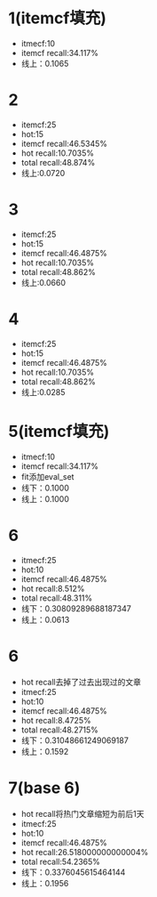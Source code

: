 # 1(itemcf填充)
- itmecf:10
- itemcf recall:34.117%
- 线上：0.1065

# 2
- itemcf:25
- hot:15
- itemcf recall:46.5345%
- hot recall:10.7035%
- total recall:48.874%
- 线上:0.0720

# 3
- itemcf:25
- hot:15
- itemcf recall:46.4875%
- hot recall:10.7035%
- total recall:48.862%
- 线上:0.0660

# 4
- itemcf:25
- hot:15
- itemcf recall:46.4875%
- hot recall:10.7035%
- total recall:48.862%
- 线上:0.0285

# 5(itemcf填充)
- itmecf:10
- itemcf recall:34.117%
- fit添加eval_set
- 线下：0.1000
- 线上：0.1000

# 6
- itmecf:25
- hot:10
- itemcf recall:46.4875%
- hot recall:8.512%
- total recall:48.311%
- 线下：0.30809289688187347
- 线上：0.0613

# 6
- hot recall去掉了过去出现过的文章
- itmecf:25
- hot:10
- itemcf recall:46.4875%
- hot recall:8.4725%
- total recall:48.2715%
- 线下：0.31048661249069187
- 线上：0.1592

# 7(base 6)
- hot recall将热门文章缩短为前后1天
- itmecf:25
- hot:10
- itemcf recall:46.4875%
- hot recall:26.518000000000004%
- total recall:54.2365%
- 线下：0.3376045615464144
- 线上：0.1956